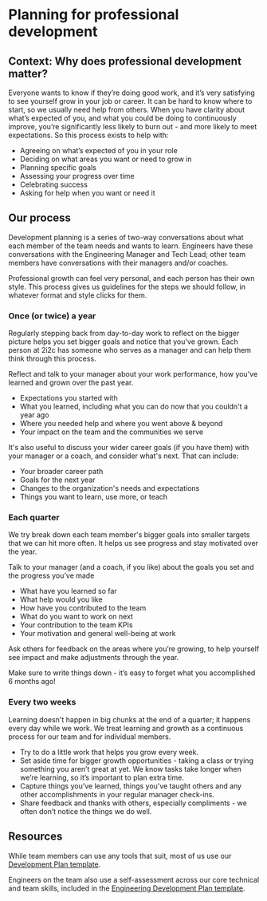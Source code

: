 # Planning for professional development

## Context: Why does professional development matter?
Everyone wants to know if they’re doing good work, and it’s very satisfying to see yourself grow in your job or career. It can be hard to know where to start, so we usually need help from others. 
When you have clarity about what’s expected of you, and what you could be doing to continuously improve, you’re significantly less likely to burn out - and more likely to meet expectations. So this process exists to help with:
* Agreeing on what’s expected of you in your role
* Deciding on what areas you want or need to grow in
* Planning specific goals 
* Assessing your progress over time
* Celebrating success
* Asking for help when you want or need it

## Our process
Development planning is a series of two-way conversations about what each member of the team needs and wants to learn. Engineers have these conversations with the Engineering Manager and Tech Lead; other team members have conversations with their managers and/or coaches. 

Professional growth can feel very personal, and each person has their own style. This process gives us guidelines for the steps we should follow, in whatever format and style clicks for them.

### Once (or twice) a year 
Regularly stepping back from day-to-day work to reflect on the bigger picture helps you set bigger goals and notice that you've grown. Each person at 2i2c has someone who serves as a manager and can help them think through this process. 

Reflect and talk to your manager about your work performance, how you've learned and grown over the past year.  
* Expectations you started with
* What you learned, including what you can do now that you couldn't a year ago
* Where you needed help and where you went above & beyond
* Your impact on the team and the communities we serve
  
It's also useful to discuss your wider career goals (if you have them) with your manager or a coach, and consider what's next. That can include: 
* Your broader career path
* Goals for the next year 
* Changes to the organization's needs and expectations
* Things you want to learn, use more, or teach

### Each quarter
We try break down each team member's bigger goals into smaller targets that we can hit more often. It helps us see progress and stay motivated over the year.  

Talk to your manager (and a coach, if you like) about the goals you set and the progress you’ve made
* What have you learned so far 
* What help would you like
* How have you contributed to the team
* What do you want to work on next
* Your contribution to the team KPIs
* Your motivation and general well-being at work

Ask others for feedback on the areas where you’re growing, to help yourself see impact and make adjustments through the year. 

Make sure to write things down - it’s easy to forget what you accomplished 6 months ago!

### Every two weeks
Learning doesn't happen in big chunks at the end of a quarter; it happens every day while we work. We treat learning and growth as a continuous process for our team and for individual members. 

* Try to do a little work that helps you grow every week.
* Set aside time for bigger growth opportunities - taking a class or trying something you aren’t great at yet. We know tasks take longer when we’re learning, so it’s important to plan extra time.
* Capture things you’ve learned, things you’ve taught others and any other accomplishments in your regular manager check-ins.
* Share feedback and thanks with others, especially compliments - we often don’t notice the things we do well.

## Resources
While team members can use any tools that suit, most of us use our [Development Plan template](https://docs.google.com/presentation/d/1E79-Jx_eD0RO94LW4Cp6ySn9YCowU7iqleqIXF2o-qA/edit?usp=sharing).

Engineers on the team also use a self-assessment across our core technical and team skills, included in the [Engineering Development Plan template](https://docs.google.com/presentation/d/1M4cNiZGlHG1lfSPzSw5pByFJcjCjURQ6jd0HRkrBNKw/edit?usp=sharing).

